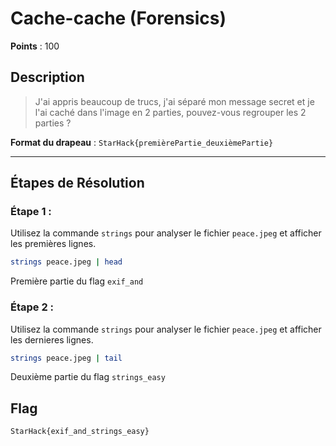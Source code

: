 # Cache-cache (Forensics)

**Points** : 100

## Description

> J'ai appris beaucoup de trucs, j'ai séparé mon message secret et je l'ai caché dans l'image en 2 parties, pouvez-vous regrouper les 2 parties ?

**Format du drapeau** : `StarHack{premièrePartie_deuxièmePartie}`

---

## Étapes de Résolution

### Étape 1 :

Utilisez la commande `strings` pour analyser le fichier `peace.jpeg` et afficher les premières lignes.

```bash
strings peace.jpeg | head
```
Première partie du flag `exif_and`

### Étape 2 :

Utilisez la commande `strings` pour analyser le fichier `peace.jpeg` et afficher les dernieres lignes.

```bash
strings peace.jpeg | tail
```
Deuxième partie du flag `strings_easy`

## Flag 
`StarHack{exif_and_strings_easy}`
